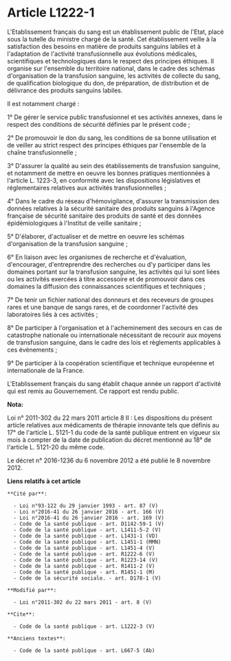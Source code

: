 # Article L1222-1

L'Etablissement français du sang est un établissement public de l'Etat, placé sous la tutelle du ministre chargé de la santé.
Cet établissement veille à la satisfaction des besoins en matière de produits sanguins labiles et à l'adaptation de
l'activité transfusionnelle aux évolutions médicales, scientifiques et technologiques dans le respect des principes éthiques.
Il organise sur l'ensemble du territoire national, dans le cadre des schémas d'organisation de la transfusion sanguine, les
activités de collecte du sang, de qualification biologique du don, de préparation, de distribution et de délivrance des
produits sanguins labiles. 

Il est notamment chargé : 

1° De gérer le service public transfusionnel et ses activités annexes, dans le respect des conditions de sécurité définies
par le présent code ; 

2° De promouvoir le don du sang, les conditions de sa bonne utilisation et de veiller au strict respect des principes
éthiques par l'ensemble de la chaîne transfusionnelle ; 

3° D'assurer la qualité au sein des établissements de transfusion sanguine, et notamment de mettre en oeuvre les bonnes
pratiques mentionnées à l'article L. 1223-3, en conformité avec les dispositions législatives et réglementaires relatives aux
activités transfusionnelles ; 

4° Dans le cadre du réseau d'hémovigilance, d'assurer la transmission des données relatives à la sécurité sanitaire des
produits sanguins à l'Agence française de sécurité sanitaire des produits de santé et des données épidémiologiques à
l'Institut de veille sanitaire ; 

5° D'élaborer, d'actualiser et de mettre en oeuvre les schémas d'organisation de la transfusion sanguine ; 

6° En liaison avec les organismes de recherche et d'évaluation, d'encourager, d'entreprendre des recherches ou d'y participer
dans les domaines portant sur la transfusion sanguine, les activités qui lui sont liées ou les activités exercées à titre
accessoire et de promouvoir dans ces domaines la diffusion des connaissances scientifiques et techniques ; 

7° De tenir un fichier national des donneurs et des receveurs de groupes rares et une banque de sangs rares, et de coordonner
l'activité des laboratoires liés à ces activités ; 

8° De participer à l'organisation et à l'acheminement des secours en cas de catastrophe nationale ou internationale
nécessitant de recourir aux moyens de transfusion sanguine, dans le cadre des lois et règlements applicables à ces
événements ; 

9° De participer à la coopération scientifique et technique européenne et internationale de la France. 

L'Etablissement français du sang établit chaque année un rapport d'activité qui est remis au Gouvernement. Ce rapport est
rendu public.

**Nota:**

Loi n° 2011-302 du 22 mars 2011 article 8 II : Les dispositions du présent article relatives aux médicaments de thérapie
innovante tels que définis au 17° de l'article L. 5121-1 du code de la santé publique entrent en vigueur six mois à compter
de la date de publication du décret mentionné au 18° de l'article L. 5121-20 du même code.

Le décret n° 2016-1236 du 6 novembre 2012 a été publié le 8 novembre 2012.

**Liens relatifs à cet article**

	**Cité par**:

	  - Loi n°93-122 du 29 janvier 1993 - art. 87 (V)
	  - Loi n°2016-41 du 26 janvier 2016 - art. 166 (V)
	  - Loi n°2016-41 du 26 janvier 2016 - art. 169 (V)
	  - Code de la santé publique - art. D1142-59-1 (V)
	  - Code de la santé publique - art. L1411-5-2 (V)
	  - Code de la santé publique - art. L1431-1 (VD)
	  - Code de la santé publique - art. L1451-1 (MMN)
	  - Code de la santé publique - art. L1451-4 (V)
	  - Code de la santé publique - art. R1222-6 (V)
	  - Code de la santé publique - art. R1223-14 (V)
	  - Code de la santé publique - art. R1411-2 (V)
	  - Code de la santé publique - art. R1451-1 (M)
	  - Code de la sécurité sociale. - art. D178-1 (V)

	**Modifié par**:

	  - Loi n°2011-302 du 22 mars 2011 - art. 8 (V)

	**Cite**:

	  - Code de la santé publique - art. L1222-3 (V)

	**Anciens textes**:

	  - Code de la santé publique - art. L667-5 (Ab)
